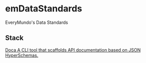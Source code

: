 # emDataStandards
EveryMundo's Data Standards


## Stack

[Doca A CLI tool that scaffolds API documentation based on JSON HyperSchemas.](https://github.com/cloudflare/doca)